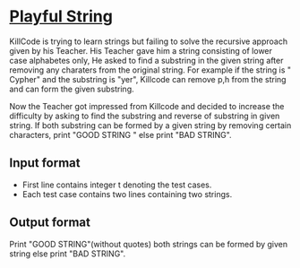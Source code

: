 # [Playful String][link]

KillCode is trying to learn strings but failing to solve the recursive approach given by his Teacher. His Teacher gave him a string consisting of lower case alphabetes only, He asked to find a substring in the given string after removing any charaters from the original string. For example if the string is " Cypher" and the substring is "yer", Killcode can remove p,h from the string and can form the given substring.

Now the Teacher got impressed from Killcode and decided to increase the difficulty by asking to find the substring and reverse of substring in given string. If both substring can be formed by a given string by removing certain characters, print "GOOD STRING " else print "BAD STRING".

## Input format

- First line contains integer t denoting the test cases.
- Each test case contains two lines containing two strings.

## Output format

Print "GOOD STRING"(without quotes) both strings can be formed by given string else print "BAD STRING".

[link]: https://www.hackerearth.com/practice/algorithms/string-algorithm/string-searching/practice-problems/algorithm/playful-string-6/
